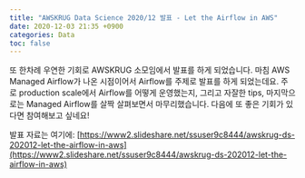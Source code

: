 ```yaml
---
title: "AWSKRUG Data Science 2020/12 발표 - Let the Airflow in AWS"
date: 2020-12-03 21:35 +0900
categories: Data
toc: false
---
```


또 한차례 우연한 기회로 AWSKRUG 소모임에서 발표를 하게 되었습니다. 마침 AWS Managed Airflow가 나온 시점이어서 Airflow를 주제로 발표를 하게 되었는데요.
주로 production scale에서 Airflow를 어떻게 운영했는지, 그리고 자잘한 tips, 마지막으로는 Managed Airflow를 살짝 살펴보면서 마무리했습니다. 다음에 또
좋은 기회가 있다면 참여해보고 싶네요!

발표 자료는 여기에: [https://www2.slideshare.net/ssuser9c8444/awskrug-ds-202012-let-the-airflow-in-aws](https://www2.slideshare.net/ssuser9c8444/awskrug-ds-202012-let-the-airflow-in-aws)
